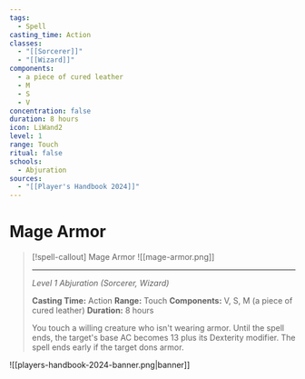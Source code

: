 ```yaml
---
tags:
  - Spell
casting_time: Action
classes:
  - "[[Sorcerer]]"
  - "[[Wizard]]"
components:
  - a piece of cured leather
  - M
  - S
  - V
concentration: false
duration: 8 hours
icon: LiWand2
level: 1
range: Touch
ritual: false
schools:
  - Abjuration
sources:
  - "[[Player's Handbook 2024]]"
---
```


# Mage Armor

>[!spell-callout] Mage Armor
>![[mage-armor.png]]
>
>---
>_Level 1 Abjuration (Sorcerer, Wizard)_
>
>**Casting Time:** Action
>**Range:** Touch
>**Components:** V, S, M (a piece of cured leather)
>**Duration:** 8 hours
>
>You touch a willing creature who isn't wearing armor. Until the spell ends, the target's base AC becomes 13 plus its Dexterity modifier. The spell ends early if the target dons armor.


![[players-handbook-2024-banner.png|banner]]
